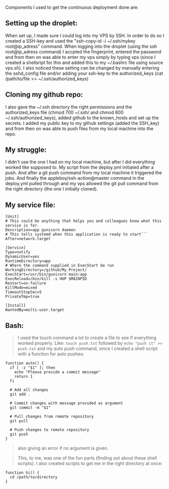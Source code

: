 Components I used to get the continuous deployment done are:

## Setting up the droplet:
When set up, I made sure I could log into my VPS by SSH. In order to do so I created a SSH-key and used the "ssh-copy-id -i ~/.ssh/mykey root@ip_adress" command. When logging into the droplet (using the ssh root@ip_adress command) I accpted the fingerprint, entered the password and from then on was able to enter my vps simply by typing vps (since I created a shellsript for this and added this to my ~/.bashrc file using source vps.sh). I also noticed these setting can be changed by manually entering the sshd_config file and/or adding your ssh-key to the authorized_keys (cat /path/to/file >> ~/.ssh/authorized_keys)

## Cloning my github repo:
I also gave the ~/.ssh directory the right permissions and the authorized_keys file (chmod 700 ~/.ssh/ and chmod 600 ~/.ssh/authorized_keys), added github to the known_hosts and set up the secrets. I added my public key to my github settings (added the SSH_key) and from then on was able to push files from my local machine into the repo.

## My struggle:
I didn't use the one I had on my local machine, but after I did everything worked like supposed to. My script from the deploy.yml initiated after a push. And after a git push command from my local machine it triggered the jobs. And finally the appleboy/ssh-action@master command in the deploy.yml pulled through and my vps allowed the git pull command from the right directory (the one I initially cloned).

## My service file:

```
[Unit]
# This could be anything that helps you and colleagues know what this service is for.
Description=app gunicorn daemon
# This tells systemd when this application is ready to start```
After=network.target

[Service]
Type=notify
DynamicUser=yes
RuntimeDirectory=app
# Where the command supplied in ExecStart be run
WorkingDirectory=/github/My_Project/
ExecStart=/usr/bin/gunicorn main:app
ExecReload=/bin/kill -s HUP $MAINPID
Restart=on-failure
KillMode=mixed
TimeoutStopSec=5
PrivateTmp=true

[Install]
WantedBy=multi-user.target
```

## Bash:

> I used the touch command a lot to create a file to see if everything worked properly. Like: `touch push.txt` followed by `echo "push it" >> push.txt` and my auto 
> push command, since I created a shell script with a function for auto pushes:

```
function auto() {
  if [ -z "$1" ]; then
    echo "Please provide a commit message"
    return 1
  fi

  # Add all changes
  git add .

  # Commit changes with message provided as argument
  git commit -m "$1"

  # Pull changes from remote repository
  git pull

  # Push changes to remote repository
  git push
}
```

> also giving an error if no argument is given.

> This, to me, was one of the fun parts (finding out about these shell scripts). 
> I also created scripts to get me in the right directory at once:

```
function hi() {
  cd /path/to/directory
}
```
